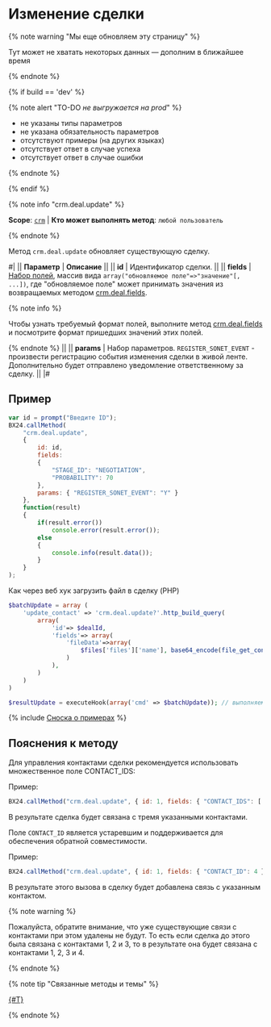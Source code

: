 # Изменение сделки 

{% note warning "Мы еще обновляем эту страницу" %}

Тут может не хватать некоторых данных — дополним в ближайшее время

{% endnote %}

{% if build == 'dev' %}

{% note alert "TO-DO _не выгружается на prod_" %}

- не указаны типы параметров
- не указана обязательность параметров
- отсутствуют примеры (на других языках)
- отсутствует ответ в случае успеха
- отсутствует ответ в случае ошибки

{% endnote %}

{% endif %}

{% note info "crm.deal.update" %}

**Scope**: [`crm`](../../scopes/permissions.md) | **Кто может выполнять метод**: `любой пользователь`

{% endnote %}

Метод `crm.deal.update` обновляет существующую сделку.

#|
|| **Параметр** | **Описание** ||
|| **id** | Идентификатор сделки. ||
|| **fields** | [Набор полей](./crm-deal-add.md), массив вида `array("обновляемое поле"=>"значение"[, ...])`, где "обновляемое поле" может принимать значения из возвращаемых методом [crm.deal.fields](./crm-deal-fields.md). 

{% note info %} 

Чтобы узнать требуемый формат полей, выполните метод [crm.deal.fields](./crm-deal-fields.md) и посмотрите формат пришедших значений этих полей. 

{% endnote %} ||
|| **params** | Набор параметров. `REGISTER_SONET_EVENT` - произвести регистрацию события изменения сделки в живой ленте. Дополнительно будет отправлено уведомление ответственному за сделку. ||
|#

## Пример

```js
var id = prompt("Введите ID");
BX24.callMethod(
    "crm.deal.update",
    {
        id: id,
        fields:
        {
            "STAGE_ID": "NEGOTIATION",
            "PROBABILITY": 70
        },
        params: { "REGISTER_SONET_EVENT": "Y" }
    },
    function(result)
    {
        if(result.error())
            console.error(result.error());
        else
        {
            console.info(result.data());
        }
    }
);
```

Как через веб хук загрузить файл в сделку (PHP)

```php
$batchUpdate = array (
    'update_contact' => 'crm.deal.update?'.http_build_query(
        array(
            'id'=> $dealId,
            'fields'=> array(
                'fileData'=>array(
                    $files['files']['name'], base64_encode(file_get_contents($files['files']['tmp_name'])),
                )
            ),
        )
    )
)

$resultUpdate = executeHook(array('cmd' => $batchUpdate)); // выполняем хук
```

{% include [Сноска о примерах](../../../_includes/examples.md) %}

## Пояснения к методу

Для управления контактами сделки рекомендуется использовать множественное поле CONTACT_IDS:

Пример:

```js
BX24.callMethod("crm.deal.update", { id: 1, fields: { "CONTACT_IDS": [ 1, 2, 3 ] } });
```

В результате сделка будет связана с тремя указанными контактами.

Поле `CONTACT_ID` является устаревшим и поддерживается для обеспечения обратной совместимости.

Пример:

```js
BX24.callMethod("crm.deal.update", { id: 1, fields: { "CONTACT_ID": 4 } });
```

В результате этого вызова в сделку будет добавлена связь с указанным контактом. 

{% note warning %}

Пожалуйста, обратите внимание, что уже существующие связи с контактами при этом удалены не будут. То есть если сделка до этого была связана с контактами 1, 2 и 3, то в результате она будет связана с контактами 1, 2, 3 и 4.

{% endnote %}


{% note tip "Связанные методы и темы" %}

[{#T}](./recurring-deals/crm-deal-recurring-update.md)

{% endnote %}